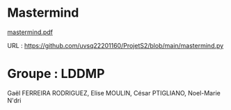 # Mastermind
[mastermind.pdf](https://github.com/uvsq22201160/ProjetS2/files/10745164/mastermind.pdf)

URL : https://github.com/uvsq22201160/ProjetS2/blob/main/mastermind.py

# Groupe : LDDMP
Gaël FERREIRA RODRIGUEZ, Elise MOULIN, César PTIGLIANO, Noel-Marie N'dri



